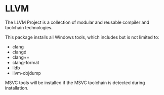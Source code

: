 # LLVM

The LLVM Project is a collection of modular and reusable compiler and toolchain technologies. 

This package installs all Windows tools, which includes but is not limited to:
- clang
- clangd
- clang++
- clang-format
- lldb
- llvm-objdump

MSVC tools will be installed if the MSVC toolchain is detected during installation.